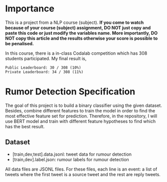 # Importance
This is a project from a NLP course (subject). **If you come to watch because of your course (subject) assignment, DO NOT just copy and paste this code or just modify the variables name. More importantly, DO NOT copy this article and the results otherwise your score is possible to be penalised.** 

In this course, there is a in-class Codalab competition which has 308 students participated. My final result is, 

    Public Leaderboard: 30 / 308 (10%)
    Private Leaderboard: 34 / 308 (11%)
  
# Rumor Detection Specification
The goal of this project is to build a binary classifier using the given dataset. Besides, combine different features to train the model in order to find the most effective feature set for prediction. Therefore, in the repository, I will use BERT model and train with different feature hypotheses to find which has the best result.

## Dataset
* [train,dev,test].data.jsonl: tweet data for rumour detection
* [train,dev].label.json: rumour labels for rumour detection

All data files are JSONL files. For these files, each line is an event: a list of tweets where the first tweet is a source tweet and the rest are reply tweets.
